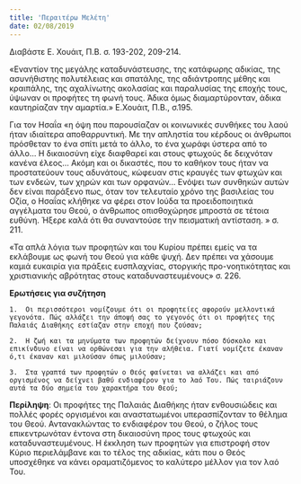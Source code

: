 ```yaml
---
title: 'Περαιτέρω Μελέτη'
date: 02/08/2019
---
```


Διαβάστε Ε. Χουάιτ, Π.Β. σ. 193-202, 209-214.

«Εναντίον της μεγάλης καταδυνάστευσης, της κατάφωρης αδικίας, της ασυνήθιστης πολυτέλειας και σπατάλης, της αδιάντροπης μέθης και κραιπάλης, της αχαλίνωτης ακολασίας και παραλυσίας της εποχής τους, ύψωναν οι προφήτες τη φωνή τους. Άδικα όμως διαμαρτύρονταν, άδικα καυτηρίαζαν την αμαρτία.» Ε.Χουάιτ, Π.Β., σ.195.

Για τον Ησαΐα «η όψη που παρουσίαζαν οι κοινωνικές συνθήκες του λαού ήταν ιδιαίτερα αποθαρρυντική. Με την απληστία του κέρδους οι άνθρωποι πρόσθεταν το ένα σπίτι μετά το άλλο, το ένα χωράφι ύστερα από το άλλο… Η δικαιοσύνη είχε διαφθαρεί και στους φτωχούς δε δειχνόταν κανένα έλεος… Ακόμη και οι δικαστές, που το καθήκον τους ήταν να προστατεύουν τους αδυνάτους, κώφευαν στις κραυγές των φτωχών και των ενδεών, των χηρών και των ορφανών… Ενόψει των συνθηκών αυτών δεν είναι παράξενο πως, όταν τον τελευταίο χρόνο της βασιλείας του Οζία, ο Ησαΐας κλήθηκε να φέρει στον Ιούδα τα προειδοποιητικά αγγέλματα του Θεού, ο άνθρωπος οπισθοχώρησε μπροστά σε τέτοια ευθύνη. Ήξερε καλά ότι θα συναντούσε την πεισματική αντίσταση. » σ. 211.

«Τα απλά λόγια των προφητών και του Κυρίου πρέπει εμείς να τα εκλάβουμε ως φωνή του Θεού για κάθε ψυχή. Δεν πρέπει να χάσουμε καμιά ευκαιρία για πράξεις ευσπλαχνίας, στοργικής προ-νοητικότητας και χριστιανικής αβρότητας στους καταδυναστευμένους» σ. 226.

**Ερωτήσεις για συζήτηση**

`1.	 Οι περισσότεροι νομίζουμε ότι οι προφητείες αφορούν μελλοντικά γεγονότα. Πώς αλλάζει την άποψή σας το γεγονός ότι οι προφήτες της Παλαιάς Διαθήκης εστίαζαν στην εποχή που ζούσαν;`

`2.	 Η ζωή και τα μηνύματα των προφητών δείχνουν πόσο δύσκολο και επικίνδυνο είναι να ορθώνεσαι για την αλήθεια. Γιατί νομίζετε έκαναν ό,τι έκαναν και μιλούσαν όπως μιλούσαν;`

`3.	 Στα γραπτά των προφητών ο Θεός φαίνεται να αλλάζει και από οργισμένος να δείχνει βαθύ ενδιαφέρον για το λαό Του. Πώς ταιριάζουν αυτά τα δύο σημεία του χαρακτήρα του Θεού;`

**Περίληψη**: Οι προφήτες της Παλαιάς Διαθήκης ήταν ενθουσιώδεις και πολλές φορές οργισμένοι και αναστατωμένοι υπερασπίζονταν το θέλημα του Θεού. Αντανακλώντας το ενδιαφέρον του Θεού, ο ζήλος τους επικεντρωνόταν έντονα στη δικαιοσύνη προς τους φτωχούς και καταδυναστευμένους. Η έκκληση των προφητών για επιστροφή στον Κύριο περιελάμβανε και το τέλος της αδικίας, κάτι που ο Θεός υποσχέθηκε να κάνει οραματιζόμενος το καλύτερο μέλλον για τον λαό Του.